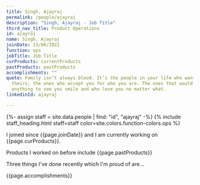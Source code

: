 ```yaml
---
title: Singh, Ajayraj
permalink: /people/ajayraj
description: "Singh, Ajayraj - Job Title"
third_nav_title: Product Operations
id: ajayraj
name: Singh, Ajayraj
joinDate: 13/06/2022
function: ops
jobTitle: Job Title
curProducts: currentProducts
pastProducts: pastProducts
accomplishments: ""
quote: Family isn’t always blood. It’s the people in your life who want you in
  theirs; the ones who accept you for who you are. The ones that would do
  anything to see you smile and who love you no matter what.
linkedinId: ajayraj

---
```


{%- assign staff = site.data.people | find: "id", "ajayraj" -%}
{% include staff_heading.html staff=staff color=site.colors.function-colors.ops %}

<p>I joined since {{page.joinDate}} and I am currently working on {{page.curProducts}}.</p>

<p>Products I worked on before include {{page.pastProducts}}</p>

<p>Three things I've done recently which I'm proud of are...</p>
{{page.accomplishments}}
